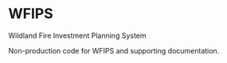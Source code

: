 WFIPS
====

Wildland Fire Investment Planning System

Non-production code for WFIPS and supporting documentation.


